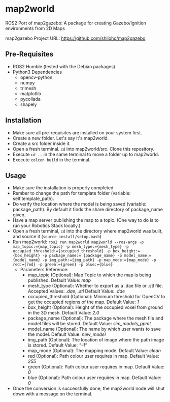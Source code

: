 # map2world
ROS2 Port of map2gazebo: A package for creating Gazebo/Ignition environments from 2D Maps

map2gazebo Project URL: https://github.com/shilohc/map2gazebo

## Pre-Requisites
- ROS2 Humble (tested with the Debian packages)
- Python3 Dependencies
    - opencv-python
    - numpy
    - trimesh
    - matplotlib
    - pycollada
    - shapely

## Installation
- Make sure all pre-requisites are installed on your system first.
- Create a new folder. Let's say it's map2world.
- Create a src folder inside it. 
- Open a fresh terminal. `cd` into map2world/src. Clone this repository.
- Execute `cd ..` in the same terminal to move a folder up to map2world.
- Execute `colcon build` in the terminal.

## Usage
- Make sure the installation is properly completed
- Rember to change the path for template folder (variable: self.template_path).
- Do verify the location where the model is being saved (variable: package_path). By default it finds the share directory of package_name given.
- Have a map server publishing the map to a topic. (One way to do is to run your Robotics Stack locally.)
- Open a fresh terminal, `cd` into the directory where map2world was built, and source it (`source install/setup.bash`)
- Run map2world: `ros2 run map2world map2world --ros-args -p map_topic:={map_topic} -p mesh_type:={mesh_type} -p occupied_threshold:={occupied_threshold} -p box_height:={box_height} -p package_name:= {package_name} -p model_name:= {model_name} -p img_path:={img_path} -p map_mode:={map_mode} -p red:={red} -p green:={green} -p blue:={blue}`
    - Parameters Reference:
        - map_topic (Optional): Map Topic to which the map is being published. Default Value: _map_
        - mesh_type (Optional): Whether to export as a .dae file or .stl file. Accepted Values: _.dae_, _.stl_ Default Value: _.dae_
        - occupied_threshold (Optional): Minimum threshold for OpenCV to get the occupied regions of the map. Default Value: _1_
        - box_height (Optional): Height of the occupied voxel from ground in the 3D mesh. Default Value: _2.0_
        - package_name (Optional): The package where the mesh file and model files will be stored. Default Value: _sim_models_ppmt_
        - model_name (Optional): The name by which user wants to save the model. Default Value: _new_model_
        - img_path (Optional): The location of image where the path image is stored. Default Value: _"-1"_
        - map_mode (Optional): The mapping mode. Default Value: _clean_
        - red (Optional): Path colour user requires in map. Default Value: _255_
        - green (Optional): Path colour user requires in map. Default Value: _0_
        - blue (Optional): Path colour user requires in map. Default Value: _0_
- Once the conversion is successfully done, the map2world node will shut down with a message on the terminal.

